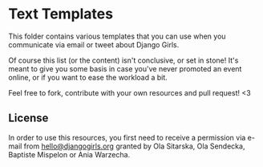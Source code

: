 Text Templates
==============

This folder contains various templates that you can use when you communicate via email or tweet about Django Girls.

Of course this list (or the content) isn't conclusive, or set in stone! It's meant to give you some basis in case you've never promoted an event online, or if you want to ease the workload a bit.

Feel free to fork, contribute with your own resources and pull request! <3


## License

In order to use this resources, you first need to receive a permission via e-mail from hello@djangogirls.org granted by Ola Sitarska, Ola Sendecka, Baptiste Mispelon or Ania Warzecha.
